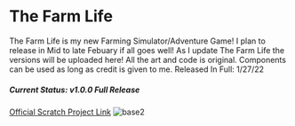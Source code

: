 # The Farm Life
The Farm Life is my new Farming Simulator/Adventure Game! I plan to release in Mid to late Febuary if all goes well!
As I update The Farm Life the versions will be uploaded here! All the art and code is original. Components can be used as long as credit is given to me.
Released In Full: 1/27/22
##### **Current Status:** _v1.0.0 Full Release_
[Official Scratch Project Link](https://scratch.mit.edu/projects/627330608)
![base2](https://user-images.githubusercontent.com/97358009/151573656-f62b39d8-5fd0-45c7-9997-0c6e20642886.png)
